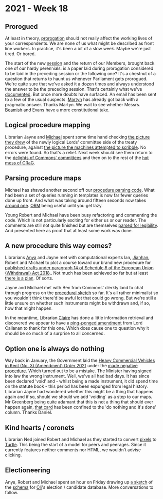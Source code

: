# 2021 - Week 18

## Prorogued

At least in theory, [prorogation](https://ukparliament.github.io/ontologies/time-period/time-period-ontology.html#d4e157) should not really affect the working lives of your correspondents. We are none of us what might be described as front line workers. In practice, it's been a bit of a slow week. Maybe we're just tired. Or bored.

The start of the new [session](https://ukparliament.github.io/ontologies/time-period/time-period-ontology.html#d4e144) and the return of our Members, brought back one of our hardy perennials: is a paper laid during prorogation considered to be laid in the preceding session or the following one? It's a chestnut of a question that returns to haunt us whenever Parliament gets prorogued. We're quite sure that we've asked it a dozen times and always understood the answer to be the preceding session. That's certainly what we've [documented](https://ukparliament.github.io/ontologies/laying/laying-ontology.html#d4e203). But once more doubts have surfaced. An email has been sent to a few of the usual suspects. [Martyn](https://twitter.com/martynpatrick) has already got back with a pragmatic answer. Thanks Martyn. We wait to see whether Messrs. [Beamish](https://twitter.com/clerkly) and Evans have a more constitutional take.

## Logical procedure mapping

Librarian Jayne and [Michael](https://twitter.com/fantasticlife) spent some time hand checking [the picture they drew](https://github.com/ukparliament/ontologies/blob/master/procedure/flowcharts/components/crag-treaty-lords-eu-committee/crag-treaty-lords-eu-committee.pdf) of the newly logical Lords' committee side of the treaty procedure, against [the picture the machines attempted to scribble](https://ukparliament.github.io/ontologies/meta/weeknotes/2021/17/machine-lords-eu-committes.pdf). No errors were found. So that's a relief. Next week should see them return to the [delights of Commons' committees](https://trello.com/c/Jao1oZtH/18-remap-crag-treaty) and then on to the rest of the [hot mess of CRaG](https://ukparliament.github.io/ontologies/procedure/flowcharts/crag-treaties/crag-treaties.pdf).

## Parsing procedure maps

Michael has shaved another second off our [procedure parsing code](https://github.com/ukparliament/procedure-parsing). What had been a set of queries running in templates is now far fewer queries done up front. And what was taking around fifteen seconds now takes [around one](https://api.parliament.uk/procedures/work-packages/9). [ORM](https://en.wikipedia.org/wiki/Object%E2%80%93relational_mapping) being useful until you get lazy.

Young Robert and Michael have been busy refactoring and commenting the code. Which is not particularly exciting for either us or our reader. The comments are still not quite finished but are themselves [parsed for legibility](https://api.parliament.uk/procedures/meta/comments). And presented here as proof that at least some work was done.

## A new procedure this way comes?

Librarians [Anya](https://twitter.com/bitten_) and Jayne met with computational experts Ian, [Jianhan](https://twitter.com/jianhanzhu), Robert and Michael to plot a course toward our brand new procedure for [published drafts under paragraph 14 of Schedule 8 of the European Union (Withdrawal) Act 2018](https://www.legislation.gov.uk/ukpga/2018/16/schedule/8/enacted#schedule-8-paragraph-14).. Not much has been achieved so far but at least [there is a plan](https://trello.com/b/6Tv4O13K/published-drafts). Of sorts. 

Jayne and Michael met with Ben from Commons' clerkly land to chat through progress on the [procedural sketch](https://github.com/ukparliament/ontologies/blob/master/procedure/flowcharts/published-drafts-under-euwa/published-drafts-under-euwa.pdf) so far. It's all rather minimalist so you wouldn't think there'd be awful lot that could go wrong. But we're still a little unsure on whether such instruments might be withdrawn and, if so, how that might happen.

In the meantime, Librarian [Claire](https://twitter.com/tinysprite) has done a little information retrieval and discovered we appear to have a [ping-ponged amendment](https://hansard.parliament.uk/lords/2018-06-18/debates/38C39823-F992-450D-AD1F-1A7A0FC6E706/EuropeanUnion(Withdrawal)Bill#contribution-9BAF781B-1CF6-420B-A525-7A406347D27E) from Lord Callanan to thank for this one. Which does cause one to question why it should be so much of a surprise to all concerned.

## Option one is always do nothing

Way back in January, the Government laid the [Heavy Commercial Vehicles in Kent (No. 3) (Amendment) Order 2021](https://statutoryinstruments.parliament.uk/timeline/WaAe1TK1/SI-202162) under the [made negative procedure](https://ukparliament.github.io/ontologies/procedure/flowcharts/sis/logic-gates/made-negative.pdf). Which turned out to be a mistake. The Minister having signed into law the wrong instrument. Well, we've all had bad days. It has since been declared 'void' and - whilst being a made instrument, it did spend time on the statute book - this period has been expunged from legal history. Librarian Jayne had wondered whether this might be a thing that happens again and if so, should we should we add 'voiding' as a step to our maps. Mr Greenberg being quite adamant that this is not a thing that should ever happen again, [that card](https://trello.com/c/d2CbPMsV/358-dg-instrument-void) has been confined to the 'do nothing and it's done' column. Thanks Daniel.

## Kind hearts / coronets

Librarian Ned joined Robert and Michael as they started to convert [pixels](https://github.com/ukparliament/ontologies/blob/master/peerage/peerage.png) to [Turtle](https://github.com/ukparliament/ontologies/blob/master/peerage/peerage-ontology.ttl). This being the start of a model for peers and peerages. Since it currently features neither comments nor HTML, we wouldn't advise clicking.

## Electioneering

Anya, Robert and Michael spent an hour on Friday drawing up [a sketch](https://github.com/ukparliament/ontologies/blob/master/meta/relational/candidates/candidates.pdf) of the [schema](https://github.com/ukparliament/ontologies/blob/master/meta/relational/candidates/candidates.sql) for [Oli](https://twitter.com/olihawkins)'s election / candidate database. More conversations to follow.




